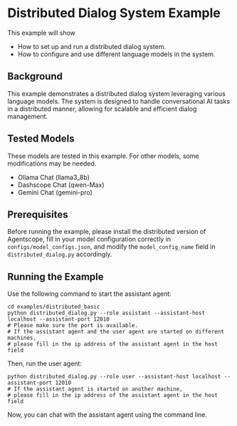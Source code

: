 # Distributed Dialog System Example

This example will show
- How to set up and run a distributed dialog system.
- How to configure and use different language models in the system.

## Background

This example demonstrates a distributed dialog system leveraging various language models. The system is designed to handle conversational AI tasks in a distributed manner, allowing for scalable and efficient dialog management.

## Tested Models

These models are tested in this example. For other models, some modifications may be needed.
- Ollama Chat (llama3_8b)
- Dashscope Chat (qwen-Max)
- Gemini Chat (gemini-pro)

## Prerequisites

Before running the example, please install the distributed version of Agentscope, fill in your model configuration correctly in `configs/model_configs.json`, and modify the `model_config_name` field in `distributed_dialog.py` accordingly.

## Running the Example
Use the following command to start the assistant agent:

```
cd examples/distributed_basic
python distributed_dialog.py --role assistant --assistant-host localhost --assistant-port 12010
# Please make sure the port is available.
# If the assistant agent and the user agent are started on different machines,
# please fill in the ip address of the assistant agent in the host field
```

Then, run the user agent:

```
python distributed_dialog.py --role user --assistant-host localhost --assistant-port 12010
# If the assistant agent is started on another machine,
# please fill in the ip address of the assistant agent in the host field
```

Now, you can chat with the assistant agent using the command line.